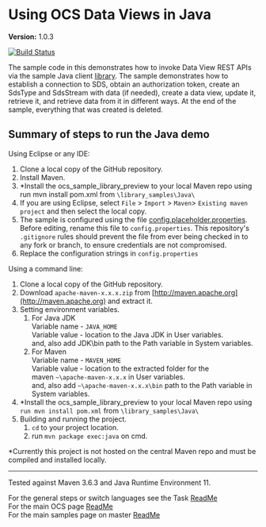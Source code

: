 # Using OCS Data Views in Java

**Version:** 1.0.3

[![Build Status](https://dev.azure.com/osieng/engineering/_apis/build/status/product-readiness/OCS/DataViews_Java?branchName=master)](https://dev.azure.com/osieng/engineering/_build/latest?definitionId=884&branchName=master)

The sample code in this demonstrates how to invoke Data View REST APIs via the sample Java client [library](https://github.com/osisoft/OSI-Samples/tree/master/library_samples/Java). The sample demonstrates how to establish a connection to SDS, obtain an authorization token, create an SdsType and SdsStream with data (if needed), create a data view, update it, retrieve it, and retrieve data from it in different ways. At the end of the sample, everything that was created is deleted.

## Summary of steps to run the Java demo

Using Eclipse or any IDE:

1. Clone a local copy of the GitHub repository.
1. Install Maven.
1. \*Install the ocs_sample_library_preview to your local Maven repo using run mvn install pom.xml from `\library_samples\Java\`
1. If you are using Eclipse, select `File` > `Import` > `Maven`> `Existing maven project` and then select the local copy.
1. The sample is configured using the file [config.placeholder.properties](config.placeholder.properties). Before editing, rename this file to `config.properties`. This repository's `.gitignore` rules should prevent the file from ever being checked in to any fork or branch, to ensure credentials are not compromised.
1. Replace the configuration strings in `config.properties`

Using a command line:

1. Clone a local copy of the GitHub repository.
1. Download `apache-maven-x.x.x.zip` from [http://maven.apache.org](http://maven.apache.org) and extract it.
1. Setting environment variables.
   1. For Java JDK  
      Variable name - `JAVA_HOME`  
      Variable value - location to the Java JDK in User variables.  
      and, also add JDK\bin path to the Path variable in System variables.
   1. For Maven  
      Variable name - `MAVEN_HOME`  
      Variable value - location to the extracted folder for the  
      maven `~\apache-maven-x.x.x` in User variables.  
      and, also add `~\apache-maven-x.x.x\bin` path to the Path variable in System variables.
1. \*Install the ocs_sample_library_preview to your local Maven repo using `run mvn install pom.xml` from `\library_samples\Java\`
1. Building and running the project.
   1. `cd` to your project location.
   1. run `mvn package exec:java` on cmd.

\*Currently this project is not hosted on the central Maven repo and must be compiled and installed locally.

---

Tested against Maven 3.6.3 and Java Runtime Environment 11.

For the general steps or switch languages see the Task [ReadMe](../)  
For the main OCS page [ReadMe](https://github.com/osisoft/OSI-Samples-OCS)  
For the main samples page on master [ReadMe](https://github.com/osisoft/OSI-Samples)
